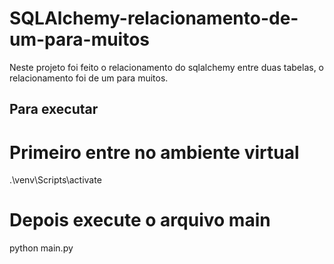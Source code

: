 # SQLAlchemy-relacionamento-de-um-para-muitos


Neste projeto foi feito o relacionamento do sqlalchemy entre duas tabelas, o relacionamento foi de um para muitos.

## Para executar

# Primeiro entre no ambiente virtual

.\venv\Scripts\activate

# Depois execute o arquivo main

python main.py
